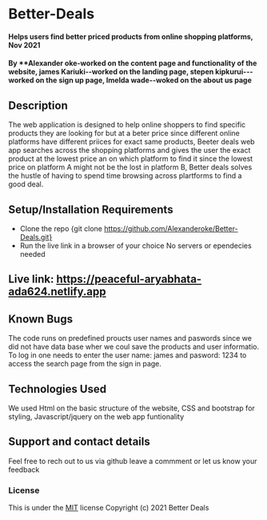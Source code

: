 # Better-Deals
#### Helps users find better priced products from online shopping platforms, Nov 2021
#### By **Alexander oke-worked on the content page and functionality of the website,  james Kariuki--worked on the landing page, stepen kipkurui---worked on the sign up page, Imelda wade--woked on the about us page      
            
## Description
The web application is designed to help online shoppers to find specific products they are looking for but at a beter price since different online platforms have different priices for exact same products,
Beeter deals web app searches across the shopping platforms and gives the user the exact product at the lowest price an on which platform to find it since the lowest price on platform A might not be the lost in platform B, Better deals solves the hustle of having to spend time browsing across plartforms to find a good deal.
## Setup/Installation Requirements
* Clone the repo {git clone https://github.com/Alexanderoke/Better-Deals.git}
* Run the live link in a browser of your choice
No servers or ependecies needed
## Live link: https://peaceful-aryabhata-ada624.netlify.app
## Known Bugs
The code runs on predefined proucts user names and paswords since we did not have data base wher we coul save the products and user informatio.
To log in one needs to enter the user name: james and pasword: 1234 to access the search page from the sign in page.
 
## Technologies Used
We used Html on the basic structure of the website, 
CSS and bootstrap for styling,
Javascript/jquery on the web app funtionality

## Support and contact details
Feel free to rech out to us via github leave a commment or let us know your feedback
### License

This is under the [MIT](LICENSE) license
Copyright (c) 2021 Better Deals
